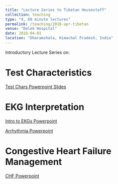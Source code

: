 ```yaml
---
title: "Lecture Series to Tibetan Housestaff"
collection: teaching
type: "4, 60 minute lectures"
permalink: /teaching/2018-apr-tibetan
venue: "Delek Hospital"
date: 2018-04-01
location: "Dharamshala, Himachal Pradesh, India"
---
```


Introductory Lecture Series on:

Test Characteristics
======
[Test Chars Powerpoint Slides](https://reblocke.github.io/files/Locke_Test_Chars.pptx)

EKG Interpretation
======
[Intro to EKGs Powerpoint](https://reblocke.github.io/files/Locke_Intro_EKG.pptx)

[Arrhythmia Powerpoint](https://reblocke.github.io/files/Locke_Arrhythmia.pptx)

Congestive Heart Failure Management
======
[CHF Powerpoint](https://reblocke.github.io/files/Locke_CHF.pptx)
